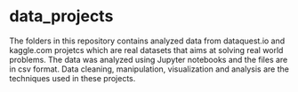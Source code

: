 # data_projects
 The folders in this repository contains analyzed data from dataquest.io and kaggle.com projetcs which are real datasets that aims at solving real world problems. The data was analyzed using Jupyter notebooks and the files are in csv format. Data cleaning, manipulation, visualization and analysis are the techniques used in these projects.
